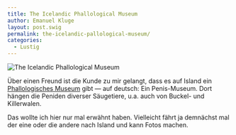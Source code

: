 ```yaml
---
title: The Icelandic Phallological Museum
author: Emanuel Kluge
layout: post.swig
permalink: the-icelandic-pallological-museum/
categories:
  - Lustig
---
```


<noscript data-src="/wp-content/uploads/2009/06/icelandic-phallological-museum-480x195.png" data-alt="The Icelandic Phallological Museum">
<img src="/wp-content/uploads/2009/06/icelandic-phallological-museum-480x195.png" alt="The Icelandic Phallological Museum">
</noscript>

Über einen Freund ist die Kunde zu mir gelangt, dass es auf Island ein [Phallologisches Museum][ismennt] gibt &mdash; auf deutsch: Ein Penis-Museum. Dort hängen die Peniden diverser Säugetiere, u.a. auch von Buckel- und Killerwalen.

Das wollte ich hier nur mal erwähnt haben. Vielleicht fährt ja demnächst mal der eine oder die andere nach Island und kann Fotos machen.

[ismennt]: http://www.ismennt.is/not/phallus/ger.htm
